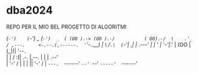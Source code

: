 # dba2024

REPO PER IL MIO BEL PROGETTO DI ALGORITMI

 _(`-')    (`-')  _           (`-')  _ 
( (OO ).-> (OO ).-/           ( OO).-/ 
 \    .'_  / ,---.     <-.--.(,------. 
 '`'-..__) | \ /`.\  (`-'| ,| |  .---' 
 |  |  ' | '-'|_.' | (OO |(_|(|  '--.  
 |  |  / :(|  .-.  |,--. |  | |  .--'  
 |  '-'  / |  | |  ||  '-'  / |  `---. 
 `------'  `--' `--' `-----'  `------' 

